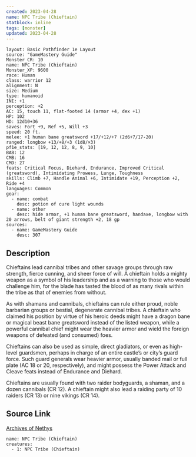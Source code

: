 ```yaml
---
created: 2023-04-28
name: NPC Tribe (Chieftain)
statblock: inline
tags: [monster]
updated: 2023-04-28
---
```

```statblock
layout: Basic Pathfinder 1e Layout
source: "GameMastery Guide"
Monster_CR: 10
name: NPC Tribe (Chieftain)
Monster_XP: 9600
race: Human
class: warrior 12
alignment: N
size: Medium
type: humanoid
INI: +1
perception: +2
AC: 15, touch 11, flat-footed 14 (armor +4, dex +1)
HP: 102
HD: 12d10+36
saves: Fort +9, Ref +5, Will +3
speed: 20 ft.
melee: +1 human bane greatsword +17/+12/+7 (2d6+7/17-20)
ranged: longbow +13/+8/+3 (1d8/×3)
pf1e_stats: [19, 12, 12, 8, 9, 10]
BAB: 12
CMB: 16
CMD: 27
feats: Critical Focus, Diehard, Endurance, Improved Critical (greatsword), Intimidating Prowess, Lunge, Toughness
skills: Climb +7, Handle Animal +6, Intimidate +19, Perception +2, Ride +4
languages: Common
gear:
  - name: combat
    desc: potion of cure light wounds
  - name: other
    desc: hide armor, +1 human bane greatsword, handaxe, longbow with 20 arrows, belt of giant strength +2, 18 gp
sources:
  - name: GameMastery Guide
    desc: 307
```
## Description
Chieftains lead cannibal tribes and other savage groups through raw strength, fierce cunning, and sheer force of will. A chieftain holds a mighty weapon as a symbol of his leadership and as a warning to those who would challenge him, for the blade has tasted the blood of as many rivals within the tribe as that of enemies from without.

As with shamans and cannibals, chieftains can rule either proud, noble barbarian groups or bestial, degenerate cannibal tribes. A chieftain who claimed his position by virtue of his heroic deeds might have a dragon bane or magical beast bane greatsword instead of the listed weapon, while a powerful cannibal chief might wear the heavier armor and wield the foreign weapons of defeated (and consumed) foes.

Chieftains can also be used as simple, direct gladiators, or even as high-level guardsmen, perhaps in charge of an entire castle’s or city’s guard force. Such guard generals wear heavier armor, usually banded mail or full plate (AC 18 or 20, respectively), and might possess the Power Attack and Cleave feats instead of Endurance and Diehard.

Chieftains are usually found with two raider bodyguards, a shaman, and a dozen cannibals (CR 12). A chieftain might also lead a raiding party of 10 raiders (CR 13) or nine vikings (CR 14).
## Source Link
[Archives of Nethys](https://aonprd.com/NPCDisplay.aspx?ItemName=Tribe%20(Chieftain))
```encounter-table
name: NPC Tribe (Chieftain)
creatures:
  - 1: NPC Tribe (Chieftain)
```
